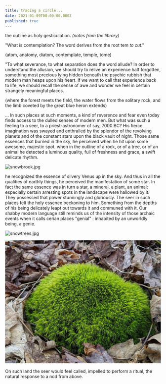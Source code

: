 ```yaml
---
title: tracing a circle...
date: 2021-01-09T00:00:00.000Z
published: true
---
```


the outline as holy gesticulation. _(notes from the library)_

"What is contemplation?
The word derives from the root tem _to cut_."  

(atom, anatomy, diatom, contemplate, temple, tome)

"To what severance, to what separation does the word allude? In order to understand the allusion, we should try to relive an experience half forgotten, something most precious lying hidden beneath the psychic rubbish that modern man heaps upon his heart. if we want to call that experience back to life, we should recall the sense of awe and wonder we feel in certain strangely meaningful places.

(where the forest meets the field, the water flows from the solitary rock, and the limb coveted by the great blue heron extends)

... In such places at such moments, a kind of reverence and fear even today finds access to the dulled senses of modern men. But what was such a feeling to a seer, to a priest-astronomer of say, 7000 BC? His fierce imagination was swayed and enthralled by the splendor of the revolving planets and of the constant stars upon the black vault of night. Those same essences that burned in the sky, he perceived when he hit upon some awesome, majestic spot. when in the outline of a rock, or of a tree, or of an animal he detected a luminous quality, full of freshness and grace, a swift delicate rhythm. 

![snowbrook.jpg]({{site.baseurl}}/images/snowbrook.jpg)

he recognized the essence of silvery Venus up in the sky. And thus in all the qualities of earthly things, he perceived the manifestation of some star. In fact the same essence was in turn a star, a mineral, a plant, an animal; especially certain arresting spots in the landscape were hallowed by it. They possessed that power stunningly and gloriously. The seer in such places felt the holy essence beckoning to him. Something from the depths of his being delicately leapt out towards it and communed with it. Our shabby modern language still reminds us of the intensity of those archaic events when it calls cerian places "genial" : inhabited by an unworldly being, a genie.

![snowtrees.jpg]({{site.baseurl}}/images/snowtrees.jpg)


<img src="/images/moss.jpg" class="img-100">

On such land the seer would feel called, impelled to perform a ritual, the natural response to a nod from above.
